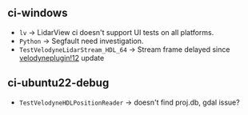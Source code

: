 ## ci-windows

- `lv` -> LidarView ci doesn't support UI tests on all platforms.
- `Python` -> Segfault need investigation.
- `TestVelodyneLidarStream_HDL_64` -> Stream frame delayed since [velodyneplugin!12](https://gitlab.kitware.com/LidarView/velodyneplugin/-/merge_requests/12) update


## ci-ubuntu22-debug

- `TestVelodyneHDLPositionReader` -> doesn't find proj.db, gdal issue?
